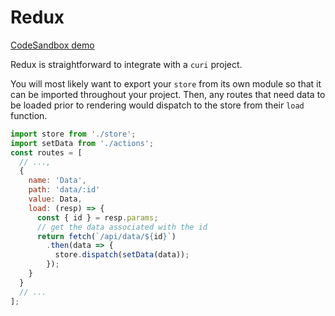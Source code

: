 # Redux

[CodeSandbox demo](https://codesandbox.io/s/github/pshrmn/curi/tree/master/examples/react/redux)

Redux is straightforward to integrate with a `curi` project.

You will most likely want to export your `store` from its own module so that it can be imported throughout your project. Then, any routes that need data to be loaded prior to rendering would dispatch to the store from their `load` function.

```js
import store from './store';
import setData from './actions';
const routes = [
  // ...,
  {
    name: 'Data',
    path: 'data/:id'
    value: Data,
    load: (resp) => {
      const { id } = resp.params;
      // get the data associated with the id
      return fetch(`/api/data/${id}`)
        .then(data => {
          store.dispatch(setData(data));
        });
    }
  }
  // ...
];
```
